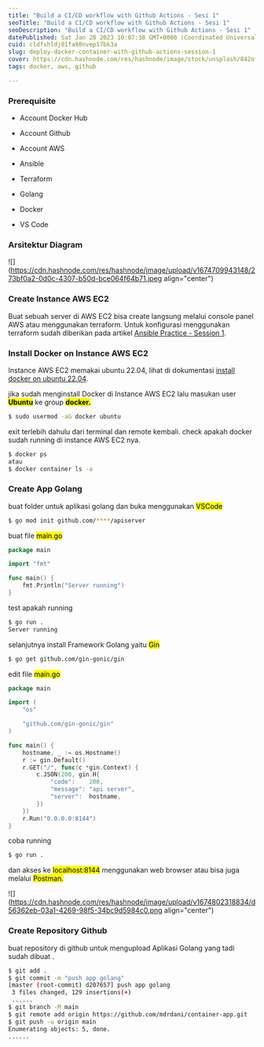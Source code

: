 ```yaml
---
title: "Build a CI/CD workflow with Github Actions - Sesi 1"
seoTitle: "Build a CI/CD workflow with Github Actions - Sesi 1"
seoDescription: "Build a CI/CD workflow with Github Actions - Sesi 1"
datePublished: Sat Jan 28 2023 10:07:38 GMT+0000 (Coordinated Universal Time)
cuid: cldfshldj01fa98nvep17bk3a
slug: deploy-docker-container-with-github-actions-session-1
cover: https://cdn.hashnode.com/res/hashnode/image/stock/unsplash/842ofHC6MaI/upload/fedd61629b0f1846d4b8f54ee2dcbfe6.jpeg
tags: docker, aws, github

---
```


### Prerequisite

* Account Docker Hub
    
* Account Github
    
* Account AWS
    
* Ansible
    
* Terraform
    
* Golang
    
* Docker
    
* VS Code
    

### Arsitektur Diagram

![](https://cdn.hashnode.com/res/hashnode/image/upload/v1674709943148/273bf0a2-0d0c-4307-b50d-bce064f64b71.jpeg align="center")

### Create Instance AWS EC2

Buat sebuah server di AWS EC2 bisa create langsung melalui console panel AWS atau menggunakan terraform. Untuk konfigurasi menggunakan terraform sudah diberikan pada artikel [Ansible Practice - Session 1](https://mdrdani.my.id/ansible-practice-session-1#heading-create-vm-ec2-aws).

### Install Docker on Instance AWS EC2

Instance AWS EC2 memakai ubuntu 22.04, lihat di dokumentasi [install docker on ubuntu 22.04](https://docs.docker.com/engine/install/ubuntu/).

jika sudah menginstall Docker di Instance AWS EC2 lalu masukan user **<mark>Ubuntu</mark>** ke group **<mark>docker.</mark>**

```bash
$ sudo usermod -aG docker ubuntu
```

exit terlebih dahulu dari terminal dan remote kembali. check apakah docker sudah running di instance AWS EC2 nya.

```bash
$ docker ps
atau
$ docker container ls -a
```

### Create App Golang

buat folder untuk aplikasi golang dan buka menggunakan <mark>VSCode</mark>

```bash
$ go mod init github.com/****/apiserver
```

buat file <mark>main.go</mark>

```go
package main

import "fmt"

func main() {
	fmt.Println("Server running")
}
```

test apakah running

```bash
$ go run .
Server running
```

selanjutnya install Framework Golang yaitu <mark>Gin</mark>

```bash
$ go get github.com/gin-gonic/gin
```

edit file <mark>main.go</mark>

```go
package main

import (
	"os"

	"github.com/gin-gonic/gin"
)

func main() {
	hostname, _ := os.Hostname()
	r := gin.Default()
	r.GET("/", func(c *gin.Context) {
		c.JSON(200, gin.H{
			"code":    200,
			"message": "api server",
			"server":  hostname,
		})
	})
	r.Run("0.0.0.0:8144")
}
```

coba running

```bash
$ go run .
```

dan akses ke <mark>localhost:8144</mark> menggunakan web browser atau bisa juga melalui <mark>Postman.</mark>

![](https://cdn.hashnode.com/res/hashnode/image/upload/v1674802318834/d56362eb-03a1-4269-98f5-34bc9d5984c0.png align="center")

### Create Repository Github

buat repository di github untuk mengupload Aplikasi Golang yang tadi sudah dibuat .

```bash
$ git add .
$ git commit -m "push app golang"
[master (root-commit) d207657] push app golang
 3 files changed, 129 insertions(+)
 ......
$ git branch -M main
$ git remote add origin https://github.com/mdrdani/container-app.git
$ git push -u origin main
Enumerating objects: 5, done.
......
```